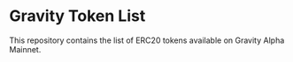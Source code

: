 # Gravity Token List

This repository contains the list of ERC20 tokens available on Gravity Alpha Mainnet.
